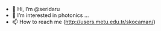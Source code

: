 - 👋 Hi, I’m @seridaru
- 👀 I’m interested in photonics ...
- 📫 How to reach me (http://users.metu.edu.tr/skocaman/)
<!---
seridaru/seridaru is a ✨ special ✨ repository because its `README.md` (this file) appears on your GitHub profile.
You can click the Preview link to take a look at your changes.
--->
